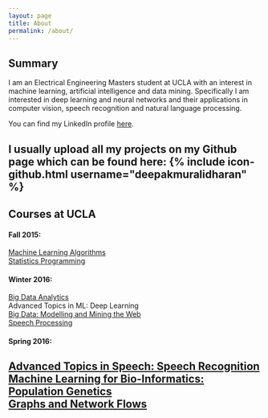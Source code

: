 ```yaml
---
layout: page
title: About
permalink: /about/
---
```


## Summary

I am an Electrical Engineering Masters student at UCLA with an interest in machine learning, artificial intelligence
and data mining. Specifically I am interested in deep learning and neural networks and their applications in computer vision, speech recognition and natural language processing.

You can find my LinkedIn profile [here](https://www.linkedin.com/in/muralidharandeepak).

I usually upload all my projects on my Github page which can be found here:
{% include icon-github.html username="deepakmuralidharan" %}
---

## Courses at UCLA

#### Fall 2015:
[Machine Learning Algorithms](https://github.com/deepakmuralidharan/CS260-Machine-Learning-Algorithms)  
[Statistics Programming](https://github.com/deepakmuralidharan/STATS202A-Statistics-Programming)  


#### Winter 2016:
[Big Data Analytics](https://github.com/deepakmuralidharan/CS249-Yelp-Restaurant-Photo-Classification-Challenge)  
Advanced Topics in ML: Deep Learning  
[Big Data: Modelling and Mining the   Web](https://github.com/deepakmuralidharan/EE239AS-Big-Data-Modelling-and-Mining-the-Web)  
[Speech Processing](https://github.com/ShubhamAgarwal12/SpeechProcessing)

#### Spring 2016:
[Advanced Topics in Speech: Speech Recognition](https://github.com/ShubhamAgarwal12/Automatic-Speaker-Recognition)  
[Machine Learning for Bio-Informatics: Population Genetics](https://github.com/deepakmuralidharan/CM229-Genotype-Imputation-using-Bidirectional-RNN)  
[Graphs and Network Flows](https://github.com/deepakmuralidharan/EE232E-Graphs-and-Network-Flows)
---
  
